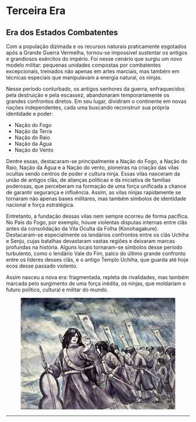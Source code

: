 # Terceira Era

## Era dos Estados Combatentes

&#x20;Com a população dizimada e os recursos naturais praticamente esgotados após a Grande Guerra Vermelha, tornou-se impossível sustentar os antigos e grandiosos exércitos do império. Foi nesse cenário que surgiu um novo modelo militar: pequenas unidades compostas por combatentes excepcionais, treinados não apenas em artes marciais, mas também em técnicas especiais que manipulavam a energia natural, os ninjas.

&#x20;Nesse período conturbado, os antigos senhores da guerra, enfraquecidos pela destruição e pela escassez, abandonaram temporariamente os grandes confrontos diretos. Em seu lugar, dividiram o continente em novas nações independentes, cada uma buscando reconstruir sua própria identidade e poder:

* Nação do Fogo
* Nação da Terra
* Nação do Raio
* Nação da Água
* Nação do Vento

&#x20;Dentre essas, destacaram-se principalmente a Nação do Fogo, a Nação do Raio, Nação da Água e a Nação do vento, pioneiras na criação das vilas ocultas sendo centros de poder e cultura ninja. Essas vilas nasceram da união de antigos clãs, de alianças políticas e da iniciativa de famílias poderosas, que perceberam na formação de uma força unificada a chance de garantir segurança e influência. Assim, as vilas ninjas rapidamente se tornaram não apenas bases militares, mas também símbolos de identidade nacional e força estratégica.

&#x20;Entretanto, a fundação dessas vilas nem sempre ocorreu de forma pacífica. No País do Fogo, por exemplo, houve violentas disputas internas entre clãs antes da consolidação da Vila Oculta da Folha (Konohagakure). Destacaram-se especialmente os lendários confrontos entre os clãs Uchiha e Senju, cujas batalhas devastaram vastas regiões e deixaram marcas profundas na história. Alguns locais tornaram-se símbolos desse período turbulento, como o lendário Vale do Fim, palco do último grande confronto entre os líderes desses clãs, e o antigo Templo Uchiha, que guarda até hoje ecos desse passado violento.

&#x20;Assim nasceu a nova era: fragmentada, repleta de rivalidades, mas também marcada pelo surgimento de uma força inédita, os ninjas, que moldariam o futuro político, cultural e militar do mundo.

<figure><img src="../../../.gitbook/assets/image (29).png" alt=""><figcaption></figcaption></figure>

***
